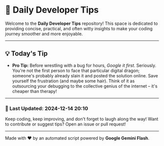 
# 🌟 Daily Developer Tips

Welcome to the **Daily Developer Tips** repository! This space is dedicated to providing concise, practical, and often witty insights to make your coding journey smoother and more enjoyable.

---

## 💡 Today's Tip

- **Pro Tip:**  Before wrestling with a bug for hours,  *Google it first*.  Seriously.  You're not the first person to face that particular digital dragon; someone's probably already slain it and posted the solution online.  Save yourself the frustration (and maybe some hair).  Think of it as outsourcing your debugging to the collective genius of the internet – it's cheaper than therapy!

---

### 📅 Last Updated: 2024-12-14 20:10

Keep coding, keep improving, and don't forget to laugh along the way! Want to contribute or suggest tips? Open an issue or pull request!

---

Made with ❤️ by an automated script powered by **Google Gemini Flash**.
